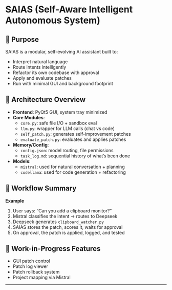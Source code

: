 # SAIAS (Self-Aware Intelligent Autonomous System)

## 🧠 Purpose
SAIAS is a modular, self-evolving AI assistant built to:
- Interpret natural language
- Route intents intelligently
- Refactor its own codebase with approval
- Apply and evaluate patches
- Run with minimal GUI and background footprint

## 🔩 Architecture Overview
- **Frontend**: PyQt5 GUI, system tray minimized
- **Core Modules**:
  - `core.py`: safe file I/O + sandbox eval
  - `llm.py`: wrapper for LLM calls (chat vs code)
  - `self_patch.py`: generates self-improvement patches
  - `evaluate_patch.py`: evaluates and applies patches
- **Memory/Config**:
  - `config.json`: model routing, file permissions
  - `task_log.md`: sequential history of what’s been done
- **Models**:
  - `mistral`: used for natural conversation + planning
  - `codellama`: used for code generation + refactoring

## 🔁 Workflow Summary
**Example**
1. User says: “Can you add a clipboard monitor?”
2. Mistral classifies the intent → routes to Deepseek
3. Deepseek generates `clipboard_watcher.py`
4. SAIAS stores the patch, scores it, waits for approval
5. On approval, the patch is applied, logged, and tested

## 🚧 Work-in-Progress Features
- GUI patch control
- Patch log viewer
- Patch rollback system
- Project mapping via Mistral

---
